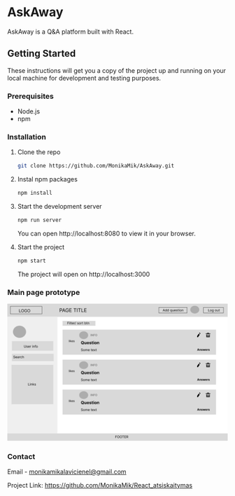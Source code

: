# AskAway

AskAway is a Q&A platform built with React.

## Getting Started

These instructions will get you a copy of the project up and running on your local machine for development and testing purposes.

### Prerequisites

- Node.js
- npm

### Installation

1. Clone the repo

   ```sh
   git clone https://github.com/MonikaMik/AskAway.git

   ```

2. Instal npm packages

   ```sh
   npm install

   ```

3. Start the development server

   ```sh
   npm run server
   ```

   You can open http://localhost:8080 to view it in your browser.

4. Start the project

   ```sh
   npm start
   ```

   The project will open on http://localhost:3000

### Main page prototype

![Prototype_main_user](./public/assets/prototypes/Protorype_main_user.png)

### Contact

Email - monikamikalavicienel@gmail.com

Project Link: https://github.com/MonikaMik/React_atsiskaitymas
